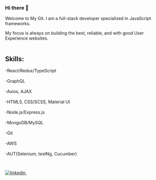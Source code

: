 ### Hi there 👋

Welcome to My Git.
I am a full-stack developer specialized in JavaScript frameworks. 

My focus is always on building the best, reliable, and with good User Experience websites.
<br /><br />

## Skills:<br />

   -React/Redux/TypeScript<br /><br />
   -GraphQL<br /><br />
   -Axios, AJAX<br /><br />
   -HTML5, CSS/SCSS, Material UI<br /><br />
   -Node.js/Express.js<br /><br />
   -MongoDB/MySQL<br /><br />
   -Git<br /><br />
   -AWS<br /><br />
   -AUT(Selenium, testNg, Cucumber)<br />
   
  <br />
<p>
 <a href="https://www.linkedin.com/in/yhan1205/" target="_blank" rel="nofollow noreferrer">
    <img src="https://img.shields.io/badge/LinkedIn-0077B5?style=for-the-badge&logo=linkedin&logoColor=white" alt="linkedin">
  </a> &nbsp;
</p>


<!--
**yhan0704/yhan0704** is a ✨ _special_ ✨ repository because its `README.md` (this file) appears on your GitHub profile.

Here are some ideas to get you started:

- 🔭 I’m currently working on ...
- 🌱 I’m currently learning ...
- 👯 I’m looking to collaborate on ...
- 🤔 I’m looking for help with ...
- 💬 Ask me about ...
- 📫 How to reach me: ...
- 😄 Pronouns: ...
- ⚡ Fun fact: ...
-->

